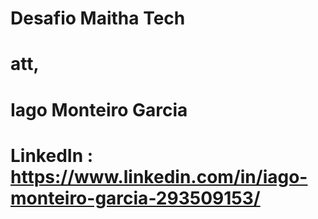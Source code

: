 # Desafio Maitha Tech
# att,
# Iago Monteiro Garcia
# LinkedIn : https://www.linkedin.com/in/iago-monteiro-garcia-293509153/
